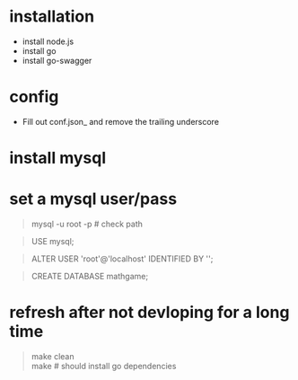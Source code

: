 # installation
- install node.js
- install go
- install go-swagger

# config
- Fill out conf.json_ and remove the trailing underscore

# install mysql

# set a mysql user/pass
> mysql -u root -p # check path

> USE mysql;

> ALTER USER 'root'@'localhost' IDENTIFIED BY '<PASSWORD>';

> CREATE DATABASE mathgame;

# refresh after not devloping for a long time
> make clean  
> make # should install go dependencies
> 
